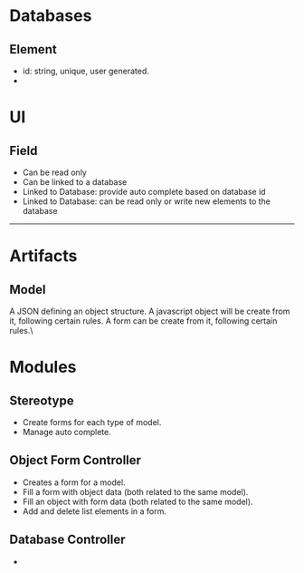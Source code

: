 # Databases

## Element
- id: string, unique, user generated.
- <other>

# UI

## Field
- Can be read only
- Can be linked to a database
- Linked to Database: provide auto complete based on database id
- Linked to Database: can be read only or write new elements to the database




------------------------------------------

# Artifacts

## Model

A JSON defining an object structure.
A javascript object will be create from it, following certain rules.
A form can be create from it, following certain rules.\

# Modules

## Stereotype

- Create forms for each type of model.
- Manage auto complete.

## Object Form Controller

- Creates a form for a model.
- Fill a form with object data (both related to the same model).
- Fill an object with form data (both related to the same model).
- Add and delete list elements in a form.

## Database Controller

- 
